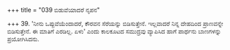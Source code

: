 +++
title = "039 ಬಿಡುವೆಯಾದರೆ ನೃಪನ"

+++
39. 'ನೀನು ಒಪ್ಪುವೆಯೆಂದಾದರೆ, ಕೌರವನ ಸೆರೆಯನ್ನು ಬಿಡಿಸುತ್ತೇನೆ. ಇಲ್ಲವಾದರೆ ನಿನ್ನ ದೇಹದಿಂದ ಪ್ರಾಣವನ್ನೇ ಬಿಡಿಸುತ್ತೇನೆ. ಈ ಮಾತಿಗೆ ಎರಡಿಲ್ಲ. ಏಳು' ಎಂದು ಕಾಲಕೂಟದ ಸಮುದ್ರವು  ವ್ಯಾಪಿಸಿದ ಹಾಗೆ  ಪಾರ್ಥನು ಬಾಣಗಳನ್ನು ಪ್ರಯೋಗಿಸಿದನು.